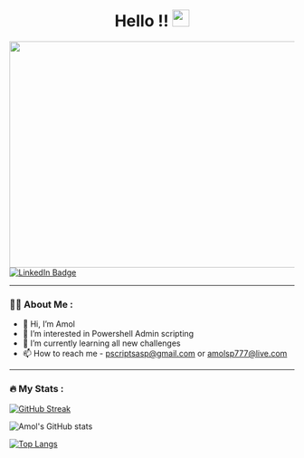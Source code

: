 
<h1 align="center">
  Hello !!
  <img src="https://media.giphy.com/media/hvRJCLFzcasrR4ia7z/giphy.gif" width="30px"/>
</h1>
<!-- 
<div align="center">
  <img src="https://media.giphy.com/media/dWesBcTLavkZuG35MI/giphy.gif" width="600" height="300"/>
</div>
-->

[//]: # "Gif Image on top. Admin at work"  
<div align="center">
  <img src="https://media.giphy.com/media/SWoSkN6DxTszqIKEqv/giphy.gif" width="600" height="400"/>
</div>

<div id="badges">
  <a href="https://linkedin.com/amolsp777">
    <img src="https://img.shields.io/badge/LinkedIn-blue?style=for-the-badge&logo=linkedin&logoColor=white" alt="LinkedIn Badge"/>
  </a>
</div>

---

### :man_technologist: About Me :

- 👋 Hi, I’m Amol
- 👀 I’m interested in Powershell Admin scripting
- 🌱 I’m currently learning all new challenges 
- 📫 How to reach me - pscriptsasp@gmail.com or amolsp777@live.com

<!---
amolsp777/amolsp777 is a ✨ special ✨ repository because its `README.md` (this file) appears on your GitHub profile.
You can click the Preview link to take a look at your changes.
--->
---

### :fire: My Stats :
[![GitHub Streak](http://github-readme-streak-stats.herokuapp.com?user=amolsp777&theme=dark&background=000000)](https://git.io/streak-stats)


![Amol's GitHub stats](https://github-readme-stats.vercel.app/api?username=amolsp777&theme=dark&show_icons=true)

[![Top Langs](https://github-readme-stats.vercel.app/api/top-langs/?username=amolsp777&layout=compact&theme=vision-friendly-dark)](https://github.com/anuraghazra/github-readme-stats)
